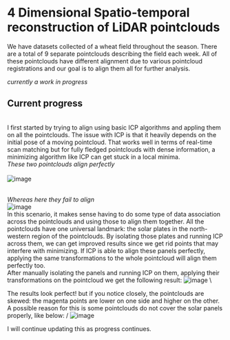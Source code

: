 # 4 Dimensional Spatio-temporal reconstruction of LiDAR pointclouds

We have datasets collected of a wheat field throughout the season. There are a total of 9 separate pointclouds describing the field each week. All of these pointclouds have different alignment due to various pointcloud registrations and our goal is to align them all for further analysis.

_currently a work in progress_

## Current progress
\
I first started by trying to align using basic ICP algorithms and appling them on all the pointclouds. The issue with ICP is that it heavily depends on the initial pose of a moving pointcloud. That works well in terms of real-time scan matching but for fully fledged pointclouds with dense information, a minimizing algorithm like ICP can get stuck in a local minima. \
_These two pointclouds align perfectly_ \
\
![image](https://github.com/synonymous01/lidar_spatiotemporal_reconstruction/assets/40025239/6e736863-eb69-471c-b3e8-fab06e75b485)

\
_Whereas here they fail to align_ \
![image](https://github.com/synonymous01/lidar_spatiotemporal_reconstruction/assets/40025239/2d3164f5-3570-47d6-95e3-b126bcdf524f)
\
In this scenario, it makes sense having to do some type of data association across the pointclouds and using those to align them together. All the pointclouds have one universal landmark: the solar plates in the north-western region of the pointclouds. By isolating those plates and running ICP across them, we can get improved results since we get rid points that may interfere with minimizing. 
If ICP is able to align these panels perfectly, applying the same transformations to the whole pointcloud will align them perfectly too.\
After manually isolating the panels and running ICP on them, applying their transformations on the pointcloud we get the following result:
![image](https://github.com/synonymous01/lidar_spatiotemporal_reconstruction/assets/40025239/5e3c7008-da53-4b7c-8bcb-e6a8a34992c4) \

The results look perfect! but if you notice closely, the pointclouds are skewed: the magenta points are lower on one side and higher on the other. A possible reason for this is some pointclouds do not cover the solar panels properly, like below: /
![image](https://github.com/synonymous01/lidar_spatiotemporal_reconstruction/assets/40025239/118de27f-2294-44d4-b28b-138e27322e1f)

I will continue updating this as progress continues.
